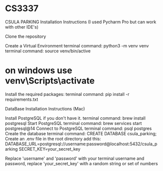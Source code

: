 # CS3337
CSULA PARKING
Installation Instructions (I used Pycharm Pro but can work with other IDE's)

Clone the repository

Create a Virtual Environment
terminal command: python3 -m venv venv
terminal command: source venv/bin/active
# on windows use venv\Scripts\activate

Install the required packages:
terminal command: pip install -r requirements.txt

DataBase Installation Instructions (Mac)

Install PostgreSQL if you don't have it.
terminal command: brew install postgresql
Start PostgreSQL
terminal command: brew services start postgresql@14
Connect to PostgreSQL
terminal command: psql postgres
Create the database
terminal command: CREATE DATABASE csula_parking;
Create an .env file in the root directory
add this: DATABASE_URL=postgresql://username:password@localhost:5432/csula_parking
SECRET_KEY=your_secret_key

Replace 'username' and 'password' with your terminal username
and password, replace 'your_secret_key' with a random string or set of numbers
